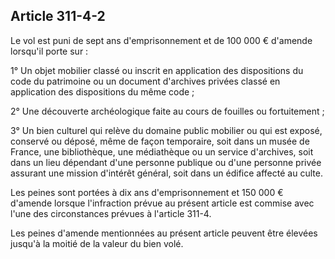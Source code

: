 Article 311-4-2
----
Le vol est puni de sept ans d'emprisonnement et de 100 000 € d'amende lorsqu'il
porte sur :

1° Un objet mobilier classé ou inscrit en application des dispositions du code
du patrimoine ou un document d'archives privées classé en application des
dispositions du même code ;

2° Une découverte archéologique faite au cours de fouilles ou fortuitement ;

3° Un bien culturel qui relève du domaine public mobilier ou qui est exposé,
conservé ou déposé, même de façon temporaire, soit dans un musée de France, une
bibliothèque, une médiathèque ou un service d'archives, soit dans un lieu
dépendant d'une personne publique ou d'une personne privée assurant une mission
d'intérêt général, soit dans un édifice affecté au culte.

Les peines sont portées à dix ans d'emprisonnement et 150 000 € d'amende lorsque
l'infraction prévue au présent article est commise avec l'une des circonstances
prévues à l'article 311-4.

Les peines d'amende mentionnées au présent article peuvent être élevées jusqu'à
la moitié de la valeur du bien volé.
